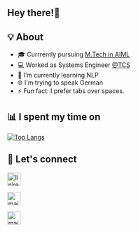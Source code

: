 
<!--**shreyadm/shreyadm** is a ✨ _special_ ✨ repository because its `README.md` (this file) appears on your GitHub profile.

Here are some ideas to get you started:

- 🔭 I’m currently working on ...
- 🌱 I’m currently learning ...
- 👯 I’m looking to collaborate on ...
- 🤔 I’m looking for help with ...
- 💬 Ask me about ...
- 📫 How to reach me: ...
- 😄 Pronouns: ...
- ⚡ Fun fact: ...

<!--[![Top Langs](https://github-readme-stats.vercel.app/api/top-langs/?username=shreyadm&layout=compact)](https://github.com/anuraghazra/github-readme-stats)

-->

<h2>Hey there!👋</h2>

<!-- language: lang-none -->
<!--      .-.            .-.                                                                        .-.            .-.
        (  |.-.      .-.|  )                                                                      (  |.-.      .-.|  ) 
       .-'/__ )     ( __\ '-.                                                                    .-'/__ )     ( __\ '-.
      (__/ \           / \___)                                                                  (__/ \           / \___)
         \_/           \_/                                                                         \_/           \_/            
 -->
<!-- <h2 align="center">I'm Shreya, an IT undergrad   👩‍💻 exploring new technologies ✨ </h2> -->

## 💡 About
<!-- - 🔭 I’m currently working on my Final year Project -->
- 🎓 Currrently pursuing [M.Tech in AIML](https://www.sitpune.edu.in/mtech-AI)
- 💻 Worked as Systems Engineer [@TCS](https://www.tcs.com/)
- 🌱 I’m currently learning NLP
- 🌐 I'm trying to speak German 
- ⚡ Fun fact: I prefer tabs over spaces.

## 📊 I spent my time on

<!-- [![GitHub Streak](https://streak-stats.demolab.com/?user=shreyadm&theme=dark)](https://git.io/streak-stats)
&nbsp; &nbsp; &nbsp; &nbsp;
[![Top Langs](https://github-readme-stats.vercel.app/api/top-langs/?username=shreyadm&layout=compact)](https://github.com/anuraghazra/github-readme-stats)
 -->
[![Top Langs](https://github-readme-stats.vercel.app/api/top-langs/?username=shreyadm&hide_progress=true&theme=dark)](https://github.com/anuraghazra/github-readme-stats)

## 🔗 Let's connect
[<img src='https://github.com/shreyadm/shreyadm/assets/51232994/10758725-d3e5-40a4-b457-2e7e1392ce77' alt='linkedin' height='30'>](https://www.linkedin.com/in/shreya-mahajan-74333a195/)  

[<img src='https://github.com/shreyadm/shreyadm/assets/51232994/46cc0859-c283-45f1-8e52-50bda740c904' alt='mail' height='30'>](mailto:work.shreyadm@gmail.com)  

[<img src='https://github.com/shreyadm/shreyadm/assets/51232994/3ac8d990-c773-42d4-91bc-98a8f871eef3' alt='mail' height='30'>](https://drive.google.com/drive/folders/1sCMXIBVXGgTaO4qylQ1OLwbeVWWkOUWs?usp=sharing
)  

<!-- ![image](https://github.com/shreyadm/shreyadm/assets/51232994/10758725-d3e5-40a4-b457-2e7e1392ce77) -->


<!-- ![](https://komarev.com/ghpvc/?username=shreyadm&color=blue) -->

<!-- 
[![GitHub Streak](https://github-readme-streak-stats.herokuapp.com/?user=shreyadm)](https://git.io/streak-stats)
[![Anurag's GitHub stats](https://github-readme-stats.vercel.app/api?username=shreyadm)](https://github.com/anuraghazra/github-readme-stats)
![](https://komarev.com/ghpvc/?username=shreyadm&color=dc143c) -->

